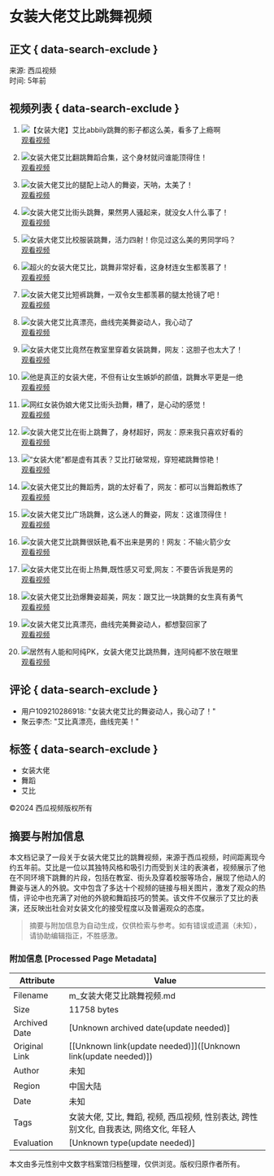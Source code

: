 # 女装大佬艾比跳舞视频

## 正文 { data-search-exclude }


来源: 西瓜视频  
时间: 5年前  

## 视频列表 { data-search-exclude }

1. ![【女装大佬】艾比abbily跳舞的影子都这么美，看多了上瘾啊](https://p3-sign.bdxiguaimg.com/tos-cn-i-0000/db89e126ba5b11e9baf27cd30a55e9ba~tplv-pk90l89vgd-fglass:864:486:90.jpeg?appId=1768&biz_tag=video1609_custom%2Fnone&channelId=0&customType=custom%2Fnone&from=401_large_image_list&imageType=video1609&isImmersiveScene=0&is_stream=0&lk3s=9d3f5bff&logId=20250114100537271F6C357328659E6550&requestFrom=401&x-expires=1768356338&x-signature=Cq41KB25etdbhob290F9J%2BVHdek%3D)  
   [观看视频](https://www.ixigua.com/6723015085616267784)  

2. ![女装大佬艾比翻跳舞蹈合集，这个身材就问谁能顶得住！](https://p3-sign.bdxiguaimg.com/mosaic-legacy/201ec0003f4e408410367~tplv-pk90l89vgd-crop-center:864:486.jpeg?appId=1768&biz_tag=video1609_custom%2Fnone&channelId=0&customType=custom%2Fnone&from=401_large_image_list&imageType=video1609&isImmersiveScene=0&is_stream=0&lk3s=9d3f5bff&logId=20250114100537271F6C357328659E6550&requestFrom=401&x-expires=1768356338&x-signature=OFtnu5PHeiYCeSMfRWUgKbQdIRs%3D)  
   [观看视频](https://www.ixigua.com/6685623104359629325)  

3. ![女装大佬艾比的腿配上动人的舞姿，天呐，太美了！](https://p26-sign.bdxiguaimg.com/tos-cn-i-0000/53d584fe795311e9bf270cc47ad2a5f0~tplv-pk90l89vgd-crop-center:864:486.jpeg?appId=1768&biz_tag=video1609_custom%2Fnone&channelId=0&customType=custom%2Fnone&from=401_large_image_list&imageType=video1609&isImmersiveScene=0&is_stream=0&lk3s=9d3f5bff&logId=20250114100537271F6C357328659E6550&requestFrom=401&x-expires=1768356338&x-signature=7btu4Nc2s%2BGQs8cS2OEm9MRw8ak%3D)  
   [观看视频](https://www.ixigua.com/6692303967814156807)  

4. ![女装大佬艾比街头跳舞，果然男人骚起来，就没女人什么事了！](https://p3-sign.bdxiguaimg.com/tos-cn-i-0004/676aec82179c42afb7b5f54537616eed~tplv-pk90l89vgd-crop-center:864:486.jpeg?appId=1768&biz_tag=video1609_custom%2Fnone&channelId=0&customType=custom%2Fnone&from=401_large_image_list&imageType=video1609&isImmersiveScene=0&is_stream=0&lk3s=9d3f5bff&logId=20250114100537271F6C357328659E6550&requestFrom=401&x-expires=1768356338&x-signature=c6MmVcmHZ4SFjJ0K07gJhdoApMI%3D)  
   [观看视频](https://www.ixigua.com/6689381363818168846)  

5. ![女装大佬艾比校服装跳舞，活力四射！你见过这么美的男同学吗？](https://p3-sign.bdxiguaimg.com/tos-cn-i-0000/319babe27d6911e9aa7e0cc47af43c90~tplv-pk90l89vgd-crop-center:864:486.jpeg?appId=1768&biz_tag=video1609_custom%2Fnone&channelId=0&customType=custom%2Fnone&from=401_large_image_list&imageType=video1609&isImmersiveScene=0&is_stream=0&lk3s=9d3f5bff&logId=20250114100537271F6C357328659E6550&requestFrom=401&x-expires=1768356338&x-signature=bEpJZbJ2nAcO0sXqlH9rcbXXWjI%3D)  
   [观看视频](https://www.ixigua.com/6690823612481405448)  

6. ![超火的女装大佬艾比，跳舞非常好看，这身材连女生都羡慕了！](https://p3-sign.bdxiguaimg.com/tos-cn-i-0000/dd89242e796e11e9b6e7ac1f6b0bd300~tplv-pk90l89vgd-crop-center:864:486.jpeg?appId=1768&biz_tag=video1609_custom%2Fnone&channelId=0&customType=custom%2Fnone&from=401_large_image_list&imageType=video1609&isImmersiveScene=0&is_stream=0&lk3s=9d3f5bff&logId=20250114100537271F6C357328659E6550&requestFrom=401&x-expires=1768356338&x-signature=wrrCLGjSRZ0lUKxySApR9mv4gQw%3D)  
   [观看视频](https://www.ixigua.com/6692354766137197070)  

7. ![女装大佬艾比短裤跳舞，一双令女生都羡慕的腿太抢镜了吧！](https://p3-sign.bdxiguaimg.com/tos-cn-i-0000/29726a3a7d6b11e993ca0cc47af43c90~tplv-pk90l89vgd-crop-center:864:486.jpeg?appId=1768&biz_tag=video1609_custom%2Fnone&channelId=0&customType=custom%2Fnone&from=401_large_image_list&imageType=video1609&isImmersiveScene=0&is_stream=0&lk3s=9d3f5bff&logId=20250114100537271F6C357328659E6550&requestFrom=401&x-expires=1768356338&x-signature=r7Xs2cBBlrg8%2F5ps5arjtttwHHw%3D)  
   [观看视频](https://www.ixigua.com/6690823612443656717)  

8. ![女装大佬艾比真漂亮，曲线完美舞姿动人，我心动了](https://p26-sign.bdxiguaimg.com/mosaic-legacy/187970007a36510b0c54b~tplv-pk90l89vgd-crop-center:864:486.jpeg?appId=1768&biz_tag=video1609_custom%2Fnone&channelId=0&customType=custom%2Fnone&from=401_large_image_list&imageType=video1609&isImmersiveScene=0&is_stream=0&lk3s=9d3f5bff&logId=20250114100537271F6C357328659E6550&requestFrom=401&x-expires=1768356338&x-signature=cmvFyQ85qBc5sXwGSZxU925HNY8%3D)  
   [观看视频](https://www.ixigua.com/6650337350574408196)  

9. ![女装大佬艾比竟然在教室里穿着女装跳舞，网友：这胆子也太大了！](https://p26-sign.bdxiguaimg.com/tos-cn-i-0000/1255a24287af11e9aa506c92bfa0f25c~tplv-pk90l89vgd-crop-center:864:486.jpeg?appId=1768&biz_tag=video1609_custom%2Fnone&channelId=0&customType=custom%2Fnone&from=401_large_image_list&imageType=video1609&isImmersiveScene=0&is_stream=0&lk3s=9d3f5bff&logId=20250114100537271F6C357328659E6550&requestFrom=401&x-expires=1768356338&x-signature=X%2Fy5p5ViERLj%2FWxrieWsbQdVun8%3D)  
   [观看视频](https://www.ixigua.com/6688644609536426509)  

10. ![他是真正的女装大佬，不但有让女生嫉妒的颜值，跳舞水平更是一绝](https://p3-sign.bdxiguaimg.com/pgc-image/f89301e4be8f4ec399c0d52cd3a46225~tplv-pk90l89vgd-crop-center:864:486.jpeg?appId=1768&biz_tag=video1609_custom%2Fnone&channelId=0&customType=custom%2Fnone&from=401_large_image_list&imageType=video1609&isImmersiveScene=0&is_stream=0&lk3s=9d3f5bff&logId=20250114100537271F6C357328659E6550&requestFrom=401&x-expires=1768356338&x-signature=bs59%2FglIwcnBWm3bxKvElQ45n9Q%3D)  
   [观看视频](https://www.ixigua.com/6621794667044274696)  

11. ![网红女装伪娘大佬艾比街头劲舞，糟了，是心动的感觉！](https://p26-sign.bdxiguaimg.com/mosaic-legacy/2032800060159b4b9c352~tplv-pk90l89vgd-fglass:864:486:90.jpeg?appId=1768&biz_tag=video1609_custom%2Fnone&channelId=0&customType=custom%2Fnone&from=401_large_image_list&imageType=video1609&isImmersiveScene=0&is_stream=0&lk3s=9d3f5bff&logId=2025011410055436DF1CE26033B1C2547D&requestFrom=401&x-expires=1768356355&x-signature=DUqCdX4jSoOaHYLXmOS7TGoG7BM%3D)  
   [观看视频](https://www.ixigua.com/6686255622389760525)  

12. ![女装大佬艾比在街上跳舞了，身材超好，网友：原来我只喜欢好看的](https://p3-sign.bdxiguaimg.com/tos-cn-i-0000/24dec154879211e9b7f66c92bfa0f25c~tplv-pk90l89vgd-crop-center:864:486.jpeg?appId=1768&biz_tag=video1609_custom%2Fnone&channelId=0&customType=custom%2Fnone&from=401_large_image_list&imageType=video1609&isImmersiveScene=0&is_stream=0&lk3s=9d3f5bff&logId=2025011410055436DF1CE26033B1C2547D&requestFrom=401&x-expires=1768356355&x-signature=3OQBxkmmUw3ao4lWZS57GA7rpF0%3D)  
   [观看视频](https://www.ixigua.com/6688270771812303368)  

13. ![“女装大佬”都是虚有其表？艾比打破常规，穿短裙跳舞惊艳！](https://p26-sign.bdxiguaimg.com/mosaic-legacy/1e99800006cfad450d825~tplv-pk90l89vgd-crop-center:864:486.jpeg?appId=1768&biz_tag=video1609_custom%2Fnone&channelId=0&customType=custom%2Fnone&from=401_large_image_list&imageType=video1609&isImmersiveScene=0&is_stream=0&lk3s=9d3f5bff&logId=2025011410055436DF1CE26033B1C2547D&requestFrom=401&x-expires=1768356355&x-signature=uosA1uuH%2FcTgVT0ne1GItQUEQV8%3D)  
   [观看视频](https://www.ixigua.com/6677407612876620295)  

14. ![女装大佬艾比的舞蹈秀，跳的太好看了，网友：都可以当舞蹈教练了](https://p26-sign.bdxiguaimg.com/tos-cn-i-0000/e22d2a0287d811e9b4c20cc47af43c90~tplv-pk90l89vgd-crop-center:864:486.jpeg?appId=1768&biz_tag=video1609_custom%2Fnone&channelId=0&customType=custom%2Fnone&from=401_large_image_list&imageType=video1609&isImmersiveScene=0&is_stream=0&lk3s=9d3f5bff&logId=2025011410055436DF1CE26033B1C2547D&requestFrom=401&x-expires=1768356355&x-signature=ESomgrBSwiIRI6yuH45NesDf%2B0M%3D)  
   [观看视频](https://www.ixigua.com/6688270772479197703)  

15. ![女装大佬艾比广场跳舞，这么迷人的舞姿，网友：这谁顶得住！](https://p26-sign.bdxiguaimg.com/tos-cn-i-0004/21e0c111d8d144bfbd9b449ddc35836c~tplv-pk90l89vgd-crop-center:864:486.jpeg?appId=1768&biz_tag=video1609_custom%2Fnone&channelId=0&customType=custom%2Fnone&from=401_large_image_list&imageType=video1609&isImmersiveScene=0&is_stream=0&lk3s=9d3f5bff&logId=2025011410055436DF1CE26033B1C2547D&requestFrom=401&x-expires=1768356355&x-signature=RXDZyELild%2BtHSszLZUO92lZYcM%3D)  
   [观看视频](https://www.ixigua.com/6689026175223726605)  

16. ![女装大佬艾比跳舞很妖艳,看不出来是男的！网友：不输火箭少女](https://p3-sign.bdxiguaimg.com/tos-cn-i-0000/171b6600797611e9b6a87cd30adf70da~tplv-pk90l89vgd-crop-center:864:486.jpeg?appId=1768&biz_tag=video1609_custom%2Fnone&channelId=0&customType=custom%2Fnone&from=401_large_image_list&imageType=video1609&isImmersiveScene=0&is_stream=0&lk3s=9d3f5bff&logId=2025011410055436DF1CE26033B1C2547D&requestFrom=401&x-expires=1768356355&x-signature=UxKr90%2BHeBC22qZVDh0fQ6QvzZ0%3D)  
   [观看视频](https://www.ixigua.com/6692368094318297607)  

17. ![女装大佬艾比在街上热舞,既性感又可爱,网友：不要告诉我是男的](https://p3-sign.bdxiguaimg.com/tos-cn-i-0000/1723253e797611e9b864ac1f6b0bd300~tplv-pk90l89vgd-crop-center:864:486.jpeg?appId=1768&biz_tag=video1609_custom%2Fnone&channelId=0&customType=custom%2Fnone&from=401_large_image_list&imageType=video1609&isImmersiveScene=0&is_stream=0&lk3s=9d3f5bff&logId=2025011410055436DF1CE26033B1C2547D&requestFrom=401&x-expires=1768356355&x-signature=jPowXMkajbC%2BenPhSh4qf6to35A%3D)  
   [观看视频](https://www.ixigua.com/6692368094679007757)  

18. ![女装大佬艾比劲爆舞姿超美，网友：跟艾比一块跳舞的女生真有勇气](https://p3-sign.bdxiguaimg.com/tos-cn-i-0004/ce5bd03afa874e2089370c90d5b7bb03~tplv-pk90l89vgd-crop-center:864:486.jpeg?appId=1768&biz_tag=video1609_custom%2Fnone&channelId=0&customType=custom%2Fnone&from=401_large_image_list&imageType=video1609&isImmersiveScene=0&is_stream=0&lk3s=9d3f5bff&logId=2025011410055436DF1CE26033B1C2547D&requestFrom=401&x-expires=1768356355&x-signature=pbH2KLXxdjxfX1FGnq22cgScpN0%3D)  
   [观看视频](https://www.ixigua.com/6689360581922652679)  

19. ![女装大佬艾比真漂亮，曲线完美舞姿动人，都想娶回家了](https://p26-sign.bdxiguaimg.com/tos-cn-p-0000/4c90ed29269341fcae38d81a51b7b975~tplv-pk90l89vgd-crop-center:864:486.jpeg?appId=1768&biz_tag=video1609_custom%2Fnone&channelId=0&customType=custom%2Fnone&from=401_large_image_list&imageType=video1609&isImmersiveScene=0&is_stream=0&lk3s=9d3f5bff&logId=2025011410055436DF1CE26033B1C2547D&requestFrom=401&x-expires=1768356355&x-signature=nKAVm7%2BcFeiSvMcw7s6gzXu2jkk%3D)  
   [观看视频](https://www.ixigua.com/6660707208885436942)  

20. ![居然有人能和阿纯PK，女装大佬艾比跳热舞，连阿纯都不放在眼里](https://p3-sign.bdxiguaimg.com/tos-cn-i-0000/bd24356e7d2b11e9b27d7cd30adf70da~tplv-pk90l89vgd-crop-center:864:486.jpeg?appId=1768&biz_tag=video1609_custom%2Fnone&channelId=0&customType=custom%2Fnone&from=401_large_image_list&imageType=video1609&isImmersiveScene=0&is_stream=0&lk3s=9d3f5bff&logId=2025011410055436DF1CE26033B1C2547D&requestFrom=401&x-expires=1768356355&x-signature=l6W1vuxNa1VwEQ%2FjfHYy2mAn8KE%3D)  
   [观看视频](https://www.ixigua.com/6690354539452695054)  

## 评论 { data-search-exclude }
- 用户109210286918: "女装大佬艾比的舞姿动人，我心动了！"  
- 聚云李杰: "艾比真漂亮，曲线完美！"  

## 标签 { data-search-exclude }
- 女装大佬
- 舞蹈
- 艾比

©2024 西瓜视频版权所有
<!-- tcd_original_link https://m.ixigua.com/s/%E5%A5%B3%E8%A3%85%E5%A4%A7%E4%BD%AC%E8%89%BE%E6%AF%94%E8%B7%B3%E8%88%9E%E8%A7%86%E9%A2%91 -->


## 摘要与附加信息

<!-- tcd_abstract -->
本文档记录了一段关于女装大佬艾比的跳舞视频，来源于西瓜视频，时间距离现今约五年前。艾比是一位以其独特风格和吸引力而受到关注的表演者，视频展示了他在不同环境下跳舞的片段，包括在教室、街头及穿着校服等场合，展现了他动人的舞姿与迷人的外貌。文中包含了多达十个视频的链接与相关图片，激发了观众的热情，评论中也充满了对他的外貌和舞蹈技巧的赞美。该文件不仅展示了艾比的表演，还反映出社会对女装文化的接受程度以及普遍观众的态度。
<!-- tcd_abstract_end -->

> 摘要与附加信息为自动生成，仅供检索与参考。如有错误或遗漏（未知），请协助编辑指正，不胜感激。

### 附加信息 [Processed Page Metadata]

| Attribute       | Value                                  |
|-----------------|----------------------------------------|
| Filename        | m_女装大佬艾比跳舞视频.md                             |
| Size            | 11758 bytes                           |
| Archived Date   | [Unknown archived date(update needed)]                             |
| Original Link   | [[Unknown link(update needed)]]([Unknown link(update needed)])                       |
| Author          | 未知                               |
| Region          | 中国大陆                               |
| Date            | 未知                                 |
| Tags            | 女装大佬, 艾比, 舞蹈, 视频, 西瓜视频, 性别表达, 跨性别文化, 自我表达, 网络文化, 年轻人                                 |
| Evaluation            | [Unknown type(update needed)]                                 |
<!-- tcd_table_end -->

本文由多元性别中文数字档案馆归档整理，仅供浏览。版权归原作者所有。
